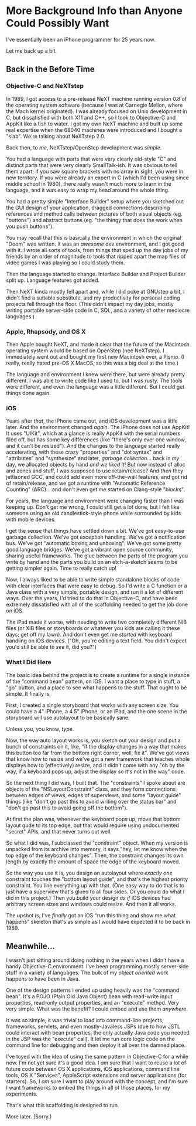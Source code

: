 # More Background Info than Anyone Could Possibly Want #

I've essentially been an iPhone programmer for 25 years now.

Let me back up a bit.


## Back in the Before Time ##

### Objective-C and NeXTstep ###

In 1989, I got access to a pre-release NeXT machine running version 0.8 of the
operating system software (because I was at Carnegie Mellon, where the Mach
kernel originated).  I was already focused on Unix development in C, but
dissatisfied with both X11 and C++, so I took to Objective-C and AppKit like
a fish to water.  I got my own NeXT machine and built up some real expertise
when the 68040 machines were introduced and I bought a "slab".  We're
talking about NeXTstep 2.0.

Back then, to _me_, NeXTstep/OpenStep development was _simple_.

You had a language with parts that were very clearly old-style "C" and distinct
parts that were very clearly SmallTalk-ish.  It was obvious to tell them apart;
if you saw square brackets with no array in sight, you were in new territory.
If you were already an expert in C (which I'd been using since middle school
in 1980), there really wasn't much more to learn in the language, and it was
easy to wrap my head around the whole thing.

You had a pretty simple "Interface Builder" setup where you sketched out the
GUI design of your application, dragged connections describing references and
method calls between pictures of both visual objects (eg. "buttons") and
abstract buttons (eg. "the thingy that does the work when you push buttons").

You may recall that this is basically the environment in which the original
"Doom" was written.  It was an *awesome* dev environment, and I got good with
it.  I wrote all sorts of tools, from things that sped up the day jobs of my
friends by an order of magnitude to tools that ripped apart the map files of
video games I was playing so I could study them.

Then the language started to change.  Interface Builder and Project Builder
split up.  Language features got added.

Then NeXT kinda mostly fell apart and, while I did poke at GNUstep a bit,
I didn't find a suitable substitute, and my productivity for personal coding
projects fell through the floor.  (This didn't impact my day jobs, mostly
writing portable server-side code in C, SQL, and a variety of other mediocre
languages.)

### Apple, Rhapsody, and OS X ###

Then Apple bought NeXT, and made it clear that the future of the Macintosh
operating system would be based on OpenStep (nee NeXTstep).  I immediately
went out and bought my first new Macintosh ever, a Pismo.  (I really, really
hated pre-OS X MacOS, so this was a big deal at the time.)

The language and environment I knew were there, but were already pretty
different.  I was able to write code like I used to, but I was rusty.  The
tools were different, and even the language was a little different.  But I
could get things done again.

### iOS ###

Years after *that*, the iPhone came out, and iOS development was a little
later.  And the environment changed *again*.  The iPhone does not use AppKit!
It uses "UIKit", which at a glance is really AppKit with the serial numbers
filed off, but has some key differences (like "there's only ever one window,
and it can't be resized").  And the changes to the language started really
accelerating, with these crazy "properties" and "dot syntax" and "attributes"
and "synthesize" and later, *garbage collection*... back in *my* day,
we allocated objects by hand *and we liked it*!  But now instead of alloc
and zones and stuff, I was supposed to use retain/release?  And *then* they
jettisoned GCC, and could add even more off-the-wall features, and got rid of
retain/release, and we got a runtime with "Automatic Reference Counting"
(ARC)... and don't even get me started on Clang-style "blocks".

For years, the language and environment were changing faster than I was keeping
up.  Don't get me wrong, I could still get a lot done, but I felt like someone
using an old candlestick-style phone while surrounded by kids with mobile
devices.

I get the sense that things have settled down a bit.  We've got easy-to-use
garbage collection.  We've got exception handling.  We've got a notification
bus.  We've got "automatic boxing and unboxing".  We've got some pretty
good language bridges.  We've got a vibrant open source community, sharing
useful frameworks.  The glue between the parts of the program you write by
hand and the parts you build on an etch-a-sketch seems to be getting simpler
again.  Time to really catch up!

Now, I always liked to be able to write simple standalone blocks of code with
clear interfaces that were easy to debug.  So I'd write a C function or a Java
class with a very simple, portable design, and run it a lot of different ways.
Over the years, I'd tried to do that in Objective-C, and have been extremely
dissatisfied with all of the scaffolding needed to get the job done on iOS.

The iPad made it worse, with needing to write two completely different NIB
files (or XIB files or storyboards or whatever you kids are calling it these
days; get off my lawn).  And don't even get me *started* with keyboard handling
on iOS devices.  ("Oh, you're editing a text field.  You didn't expect you'd
still be able to *see* it, did you?")

### What I Did Here ###

The basic idea behind the project is to create a runtime for a single instance
of the "command bean" pattern, on iOS.  I want a place to type in stuff, a
"go" button, and a place to see what happens to the stuff.  That ought to be
simple.  It finally is.

First, I created a single storyboard that works with any screen size.  You
could have a 4" iPhone, a 4.5" iPhone, or an iPad, and the one scene in the
storyboard will use autolayout to be basically sane.

Unless you, you know, *type*.

Now, the way auto layout works is, you sketch out your design and put a bunch
of constraints on it, like, "if the display changes in a way that makes this
button too far from the bottom right corner, well, fix it".  We've got views
that know how to resize and we've got a new framework that teaches whole
displays how to (effectively) resize, and it didn't come with any "oh by the
way, if a keyboard pops up, adjust the display so it's not in the way" code.

So the next thing I did was, I built that.  The "constraints" I spoke about
are objects of the "NSLayoutConstraint" class, and they form connections
between edges of views, edges of superviews, and some "layout guide" things
(like "don't go past this to avoid writing over the status bar" and "don't
go past this to avoid going off the bottom").

At first the plan was, whenever the keyboard pops up, move that bottom layout
gude to its top edge, but that would require using undocumented "secret" APIs,
and that never turns out well.

So what I did was, I subclassed the "constraint" object.  When my version is
unpacked from its archive into memory, it says "hey, let me know when the top
edge of the keyboard changes".  Then, the constraint changes its own length by
exactly the amount of space the edge of the keyboard moved.

So the way you use it is, you design an autolayout where *exactly one*
constraint touches the "bottom layout guide", and that's the highest priority
constraint.  You line everything up with that.  (One easy way to do that is to
just have a superview that's glued to all four sides.  Or you could do what
I did in this project.)  Then you build your design _as if_ iOS devices had
arbitrary screen sizes and windows could resize.  And then it all works.

The upshot is, I've *finally* got an iOS "run this thing and show me what
happens" skeleton that's as simple as I would have expected it to be back
in 1989.

## Meanwhile... ##

I wasn't just sitting around doing nothing in the years when I didn't have
a handy Objective-C environment.  I've been programming mostly server-side
stuff in a variety of languages.  The bulk of my *object oriented* work happens
to have been in Java.

One of the design patterns I ended up using heavily was the "command bean".
It's a POJO (Plain Old Java Object) bean with read-write input properties,
read-only output properties, and an "execute" method.  Very very simple.  What
was the benefit?  I could embed and use them *anywhere*.  

It was so simple, it was trivial to load into command-line
projects, frameworks, servlets, and even mostly-Javaless JSPs (due to how JSTL
could interact with bean properties, the only actually Java code you needed in
the JSP was the "execute" call).  It let me run core logic code on the command
line for debugging and then deploy it all over the damned place.

I've toyed with the idea of using the same pattern in Objective-C for a while
now.  I'm not yet sure it's a good idea.  I _am_ sure that I want to reuse a
lot of future code between OS X applications, iOS applications, command line
tools, OS X "Services", AppleScript extensions and server applications (for
starters).  So, I _am_ sure I want to play around with the concept, and I'm
sure I want frameworks to embed the things in all of those places, for my
experiments.

That's what this scaffolding is designed to run.

More later.  (Sorry.)
